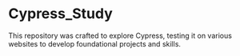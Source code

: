 # Cypress_Study

This repository was crafted to explore Cypress, testing it on various websites to develop foundational projects and skills.
